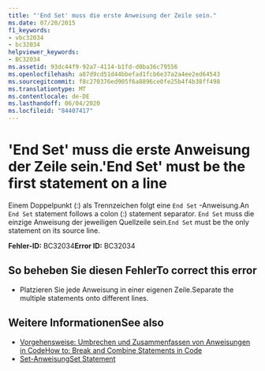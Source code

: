 ```yaml
---
title: "'End Set' muss die erste Anweisung der Zeile sein."
ms.date: 07/20/2015
f1_keywords:
- vbc32034
- bc32034
helpviewer_keywords:
- BC32034
ms.assetid: 93dc44f9-92a7-4114-b1fd-d0ba36c79556
ms.openlocfilehash: a87d9cd51d44bbefad1fcb6e37a2a4ee2ed64543
ms.sourcegitcommit: f8c270376ed905f6a8896ce0fe25b4f4b38ff498
ms.translationtype: MT
ms.contentlocale: de-DE
ms.lasthandoff: 06/04/2020
ms.locfileid: "84407417"
---
```

# <a name="end-set-must-be-the-first-statement-on-a-line"></a><span data-ttu-id="7adf6-102">'End Set' muss die erste Anweisung der Zeile sein.</span><span class="sxs-lookup"><span data-stu-id="7adf6-102">'End Set' must be the first statement on a line</span></span>
<span data-ttu-id="7adf6-103">Einem Doppelpunkt (:) als Trennzeichen folgt eine `End Set` -Anweisung.</span><span class="sxs-lookup"><span data-stu-id="7adf6-103">An `End Set` statement follows a colon (:) statement separator.</span></span> <span data-ttu-id="7adf6-104">`End Set` muss die einzige Anweisung der jeweiligen Quellzeile sein.</span><span class="sxs-lookup"><span data-stu-id="7adf6-104">`End Set` must be the only statement on its source line.</span></span>  
  
 <span data-ttu-id="7adf6-105">**Fehler-ID:** BC32034</span><span class="sxs-lookup"><span data-stu-id="7adf6-105">**Error ID:** BC32034</span></span>  
  
## <a name="to-correct-this-error"></a><span data-ttu-id="7adf6-106">So beheben Sie diesen Fehler</span><span class="sxs-lookup"><span data-stu-id="7adf6-106">To correct this error</span></span>  
  
- <span data-ttu-id="7adf6-107">Platzieren Sie jede Anweisung in einer eigenen Zeile.</span><span class="sxs-lookup"><span data-stu-id="7adf6-107">Separate the multiple statements onto different lines.</span></span>  
  
## <a name="see-also"></a><span data-ttu-id="7adf6-108">Weitere Informationen</span><span class="sxs-lookup"><span data-stu-id="7adf6-108">See also</span></span>

- [<span data-ttu-id="7adf6-109">Vorgehensweise: Umbrechen und Zusammenfassen von Anweisungen in Code</span><span class="sxs-lookup"><span data-stu-id="7adf6-109">How to: Break and Combine Statements in Code</span></span>](../programming-guide/program-structure/how-to-break-and-combine-statements-in-code.md)
- [<span data-ttu-id="7adf6-110">Set-Anweisung</span><span class="sxs-lookup"><span data-stu-id="7adf6-110">Set Statement</span></span>](../language-reference/statements/set-statement.md)
